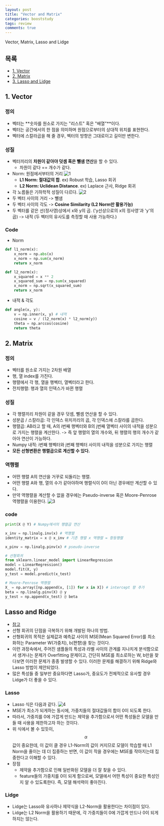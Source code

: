 ```yaml
---
layout: post
title: "Vector and Matrix"
categories: booststudy
tags: review
comments: true
---
```

Vector, Matrix, Lasso and Lidge

## 목록
- [1. Vector](#1-vector)
- [2. Matrix](#2-matrix)
- [3. Lasso and Lidge](#3-lasso-and-ridge)

## 1. Vector
### 정의
- 벡터는 **숫자를 원소로 가지는 "리스트" 혹은 "배열"**이다.
- 벡터는 공간에서의 한 점을 의미하며 원점으로부터의 상대적 위치를 표현한다.
- 벡터에 스칼라곱을 해 줄 경우, 벡터의 방향은 그대로이고 길이만 변한다.

### 성질
- 벡터끼리의 **차원이 같아야 덧셈 혹은 뺄샘 연산**을 할 수 있다.
    - 차원이 같다 == 개수가 같다.
- Norm: 원점에서부터의 거리
![1](https://user-images.githubusercontent.com/53552847/147902534-9c8870bd-808a-4445-83e7-fc6fbd8e8456.png)
    - **L1 Norm: 절대값의 합**. ex) Robust 학습, Lasso 회귀
    - **L2 Norm: Uclidean Distance**. ex) Laplace 근사, Ridge 회귀
- 각 노름들은 기하학적 성질이 다르다.
![2](https://user-images.githubusercontent.com/53552847/147902536-5ee8ea96-7252-4919-b9e1-49ed41b85997.png)
- 두 벡터 사이의 거리 -> 뺄샘
- 두 벡터 사이의 각도 -> **Cosine Similarity (L2 Norm만 활용가능)**
- 두 벡터를 같은 선(정사영)상에서 x와 y의 곱. ('y선상으로의 x의 정사영'과 'y'의 곱) -> 내적 (두 벡터의 유사도를 측정할 때 사용 가능하다.)

### Code
- Norm

```python
def l1_norm(x):
    x_norm = np.abs(x)
    x_norm = np.sum(x_norm)
    return x_norm

def l2_norm(x):
    x_squared = x ** 2
    x_squared_sum = np.sum(x_squared)
    x_norm = np.sqrt(x_squared_sum)
    return x_norm
```

- 내적 & 각도
```python
def angle(x, y):
    v = np.inner(x, y) # 내적
    cosine = v / (l2_norm(x) * l2_norm(y))
    theta = np.arccos(cosine)
    return theta
```

## 2. Matrix
### 정의
- 벡터를 원소로 가지는 2차원 배열
- 행, 열 index를 가진다.
- 행렬에서 각 행, 열을 행벡터, 열벡터라고 한다.
- 전치행렬: 행과 열의 인덱스가 바뀐 행렬

### 성질
- 각 행렬끼리 차원이 같을 경우 덧셈, 뺄셈 연산을 할 수 있다.
- 성분곱 / 스칼라곱: 각 인덱스 위치끼리의 곱, 각 인덱스에 스칼라를 곱한다.
- 행렬곱: AB라고 할 때, A의 i번째 행벡터와 B의 j번째 열벡터 사이의 내적을 성분으로 가지는 행렬을 계산한다. -> 즉 앞 행렬의 열의 개수와, 뒤 행렬의 행의 개수가 같아아 연산이 가능하다.
- Numpy 내적: i번째 행벡터와 j번째 행벡터 사이의 내적을 성분으로 가지는 행렬
- **모든 선형변환은 행렬곱으로 계산할 수 있다.**

### 역행렬
- 어떤 행렬 A의 연산을 거꾸로 되돌리는 행렬.
- 어떤 행렬 A와 행, 열의 수가 같아야하며 행렬식이 0이 아닌 경우에만 계산할 수 있다.
- 만약 역행렬을 계산할 수 없을 경우에는 Pseudo-inverse 혹은 Moore-Penrose 역행렬을 이용한다.
![3](https://user-images.githubusercontent.com/53552847/147902539-05435ae4-c3ed-430f-9308-13b7aefbf9d4.png)


### code
```python
print(X @ Y) # Numpy에서의 행렬곱 연산
```

```python
x_inv = np.linalg.inv(x) # 역행렬
identity_matrix = x @ x_inv # 기존 행렬 x 역행렬 = 항등행렬
```

```python
x_pinv = np.linalg.pinv(x) # pseudo-inverse
```

```python
# 선형회귀
from sklearn.linear_model import LinearRegression
model = LinearRegression()
model.fit(X, y)
y_test = model.predict(x_test)

# Moore-Penrose 역행렬
X_ = np.array([np.append(x, [1]) for x in X]) # intercept 항 추가
beta = np.linalg.pinv(X) @ y
y_test = np.append(x_test) @ beta
```

## Lasso and Ridge
- [참고](https://bskyvision.com/193)
- 선형 회귀의 단점을 극복하기 위해 개발된 하나의 방법. 
- 선형회귀의 목적은 실제값과 예측값 사이의 MSE(Mean Squared Error)를 최소화하는 Parameter W(가중치), b(편향)을 찾는 것이다.
- 이런 과정속에서, 주어진 샘플들의 특성과 라벨 사이의 관계를 지나치게 분석함으로서 생겨나는 문제가 Overfitting 문제이고, 간단히 MSE를 최소로하는 W, b만을 찾다보면 이러한 문제가 종종 발생할 수 있다. 이러한 문제를 해결하기 위해 Ridge와 Lasso 방법이 제안되었다.
- 많은 특성들 중 일부만 중요하다면 Lasso가, 중요도가 전체적으로 유사할 경우 Lidge가 더 좋을 수 있다.

### Lasso
- Lasso 식은 다음과 같다.
![4](https://user-images.githubusercontent.com/53552847/147902884-13f2719a-a87c-48f1-834a-5de0403072e3.png)
- MSE가 최소가 되게하는 동시에, 가중치들의 절대값들의 합이 0이 되도록 한다.
- 따라서, 가중치를 0에 가깝게 만드는 제약을 추가함으로서 어떤 특성들은 모델을 만들 때 사용을 제한하고자 하는 것이다.
- 위 식에서 볼 수 있듯이, $$\alpha$$ 값이 중요한데, 이 값이 클 경우 L1-Norm의 값이 커지므로 모델이 학습할 때 L1 Norm을 줄이는 데 더 집중하는 반면, 이 값이 작을 경우에는 MSE를 작아지는데 집중한다고 이해할 수 있다.
- 장점
    - 제약을 추가함으로 인해 일반화된 모델을 더 잘 찾을 수 있다.
    - feature들의 가중치를 0이 되게 함으로써, 모델에서 어떤 특성이 중요한 특성인지 알 수 있도록한다. 즉, 모델 해석력이 좋아진다.
    
### Lidge
- Lidge는 Lasso와 유사하나 제약식을 L2-Norm을 활용한다는 차이점이 있다.
- Lidge는 L2 Norm을 활용하기 때문에, 각 가중치들이 0에 가깝게 만드나 0이 되게 하지는 않는다.
